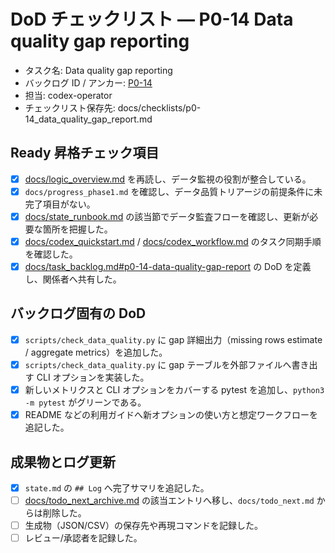 # DoD チェックリスト — P0-14 Data quality gap reporting

- タスク名: Data quality gap reporting
- バックログ ID / アンカー: [P0-14](../task_backlog.md#p0-14-data-quality-gap-report)
- 担当: codex-operator
- チェックリスト保存先: docs/checklists/p0-14_data_quality_gap_report.md

## Ready 昇格チェック項目
- [x] [docs/logic_overview.md](../logic_overview.md) を再読し、データ監視の役割が整合している。
- [x] `docs/progress_phase1.md` を確認し、データ品質トリアージの前提条件に未完了項目がない。
- [x] [docs/state_runbook.md](../state_runbook.md) の該当節でデータ監査フローを確認し、更新が必要な箇所を把握した。
- [x] [docs/codex_quickstart.md](../codex_quickstart.md) / [docs/codex_workflow.md](../codex_workflow.md) のタスク同期手順を確認した。
- [x] [docs/task_backlog.md#p0-14-data-quality-gap-report](../task_backlog.md#p0-14-data-quality-gap-report) の DoD を定義し、関係者へ共有した。

## バックログ固有の DoD
- [x] `scripts/check_data_quality.py` に gap 詳細出力（missing rows estimate / aggregate metrics）を追加した。
- [x] `scripts/check_data_quality.py` に gap テーブルを外部ファイルへ書き出す CLI オプションを実装した。
- [x] 新しいメトリクスと CLI オプションをカバーする pytest を追加し、`python3 -m pytest` がグリーンである。
- [x] README などの利用ガイドへ新オプションの使い方と想定ワークフローを追記した。

## 成果物とログ更新
- [x] `state.md` の `## Log` へ完了サマリを追記した。
- [ ] [docs/todo_next_archive.md](../todo_next_archive.md) の該当エントリへ移し、`docs/todo_next.md` からは削除した。
- [ ] 生成物（JSON/CSV）の保存先や再現コマンドを記録した。
- [ ] レビュー/承認者を記録した。
